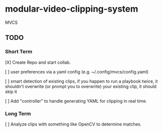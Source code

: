 # modular-video-clipping-system
MVCS

## TODO
### Short Term
[X] Create Repo and start collab.

[ ] user preferences via a yaml config (e.g. ~/.config/mvcs/config.yaml)

[ ] smart detection of existing clips, if you happen to run a playbook twice, it shouldn't overwrite (or prompt you to overwrite) your existing clip, it should skip it

[ ] Add "controller" to handle generating YAML for clipping in real time.

### Long Term
[ ] Analyze clips with something like OpenCV to determine matches.
